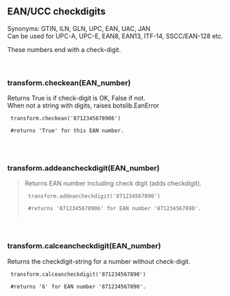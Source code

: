 ## EAN/UCC checkdigits ##

Synonyms: GTIN, ILN, GLN, UPC, EAN, UAC, JAN<br>
Can be used for UPC-A, UPC-E, EAN8, EAN13, ITF-14, SSCC/EAN-128 etc.<br>

These numbers end with a check-digit.<br>
<br>
<br>
<h3>transform.checkean(EAN_number)</h3>
Returns True is if check-digit is OK, False if not.<br>
When not a string with digits, raises botslib.EanError<br>
<pre><code> transform.checkean('8712345678906') <br>
 #returns 'True' for this EAN number.<br>
</code></pre>

<br>
<h3>transform.addeancheckdigit(EAN_number)</h3>
<blockquote>Returns EAN number including check digit (adds checkdigit).<br>
<pre><code> transform.addeancheckdigit('871234567890') <br>
 #returns '8712345678906' for EAN number '871234567890'.<br>
</code></pre></blockquote>

<br>
<h3>transform.calceancheckdigit(EAN_number)</h3>
Returns the checkdigit-string for a number without check-digit.<br>
<pre><code> transform.calceancheckdigit('871234567890') <br>
 #returns '6' for EAN number '871234567890'.<br>
</code></pre>